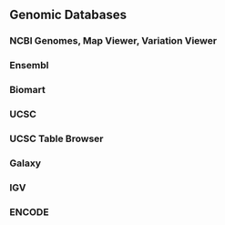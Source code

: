 ## Genomic Databases
### NCBI Genomes, Map Viewer, Variation Viewer

### Ensembl

### Biomart

### UCSC

### UCSC Table Browser

### Galaxy

### IGV

### ENCODE
